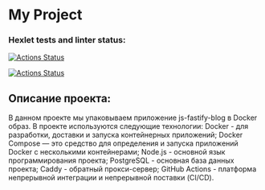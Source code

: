 # My Project
### Hexlet tests and linter status:
[![Actions Status](https://github.com/mur78/devops-for-programmers-project-74/actions/workflows/hexlet-check.yml/badge.svg)](https://github.com/mur78/devops-for-programmers-project-74/actions)

[![Actions Status](https://github.com/mur78/devops-for-programmers-project-74/actions/workflows/push.yml/badge.svg)](https://github.com/mur78/devops-for-programmers-project-74/actions)

## Описание проекта:
В данном проекте мы упаковываем приложение js-fastify-blog в Docker образ.
В проекте используются следующие технологии:
Docker - для разработки, доставки и запуска контейнерных приложений;
Docker Compose — это средство для определения и запуска приложений Docker с несколькими контейнерами;
Node.js - основной язык программирования проекта;
PostgreSQL - основная база данных проекта;
Caddy - обратный прокси-сервер;
GitHub Actions - платформа непрерывной интеграции и непрерывной поставки (CI/CD).
